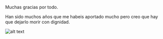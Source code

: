 
Muchas gracias por todo.

Han sido muchos años que me habeis aportado mucho pero creo que hay que dejarlo morir con dignidad.

![alt text](https://www.adbpas.com/wp-content/uploads/2017/12/inocente.jpg)










































































